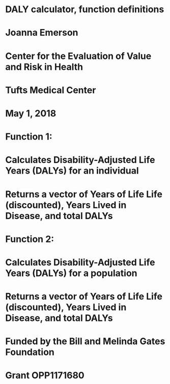 #         DALY calculator, function definitions         #
#                     Joanna Emerson                    #
# Center for the Evaluation of Value and Risk in Health #
#                  Tufts Medical Center                 #
#                      May 1, 2018                      #

# Function 1:
#   Calculates Disability-Adjusted Life Years (DALYs) for an individual
#   Returns a vector of Years of Life Life (discounted), Years Lived in Disease, and total DALYs

# Function 2:
#   Calculates Disability-Adjusted Life Years (DALYs) for a population
#   Returns a vector of Years of Life Life (discounted), Years Lived in Disease, and total DALYs

# Funded by the Bill and Melinda Gates Foundation
# Grant OPP1171680
